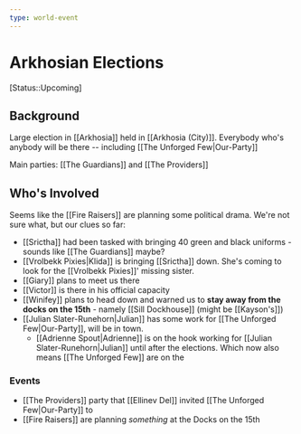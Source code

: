 ```yaml
---
type: world-event
---
```


# Arkhosian Elections
[Status::Upcoming]

## Background
Large election in [[Arkhosia]] held in [[Arkhosia (City)]]. Everybody who's anybody will be there -- including [[The Unforged Few|Our-Party]]

Main parties: [[The Guardians]] and [[The Providers]]

## Who's Involved
Seems like the [[Fire Raisers]] are planning some political drama. We're not sure what, but our clues so far:
* [[Srictha]] had been tasked with bringing 40 green and black uniforms - sounds like [[The Guardians]] maybe? 
* [[Vrolbekk Pixies|Klida]] is bringing [[Srictha]] down. She's coming to look for the [[Vrolbekk Pixies]]' missing sister.
* [[Giary]] plans to meet us there
* [[Victor]] is there in his official capacity
* [[Winifey]] plans to head down and warned us to **stay away from the docks on the 15th** - namely [[Sill Dockhouse]] (might be [[Kayson's]]) 
* [[Julian Slater-Runehorn|Julian]] has some work for [[The Unforged Few|Our-Party]], will be in town. 
	* [[Adrienne Spout|Adrienne]] is on the hook working for [[Julian Slater-Runehorn|Julian]] until after the elections. Which now also means [[The Unforged Few]] are on the 

### Events
* [[The Providers]] party that [[Ellinev Del]] invited [[The Unforged Few|Our-Party]] to
* [[Fire Raisers]] are planning *something* at the Docks on the 15th